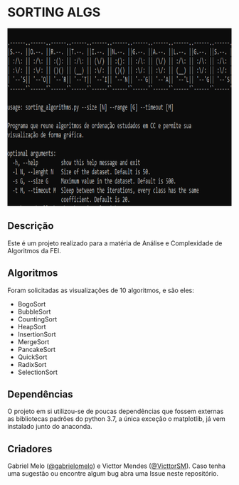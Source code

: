 # SORTING ALGS  

<img src="imgs/cli.png" height= "400" width="800">

## Descrição

Este é um projeto realizado para a matéria de Análise e Complexidade de Algoritmos da FEI.

## Algoritmos

Foram solicitadas as visualizações de 10 algoritmos, e são eles:

* BogoSort
* BubbleSort
* CountingSort
* HeapSort
* InsertionSort
* MergeSort
* PancakeSort
* QuickSort
* RadixSort
* SelectionSort

## Dependências

O projeto em si utilizou-se de poucas dependências que fossem externas as bibliotecas padrões do python 3.7, a única exceção
o matplotlib, já vem instalado junto do anaconda.

## Criadores

Gabriel Melo ([@gabrielomelo](https://github.com/gabrielomelo/)) e Victtor Mendes ([@VicttorSM](https://github.com/VicttorSM)).
Caso tenha uma sugestão ou encontre algum bug abra uma Issue neste repositório.



